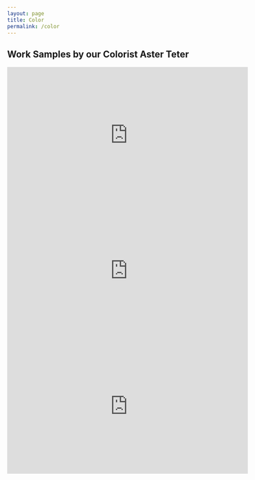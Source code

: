 ```yaml
---
layout: page
title: Color
permalink: /color
---
```


## Work Samples by our Colorist Aster Teter

<iframe width="560" height="315" src="https://www.youtube-nocookie.com/embed/Oi2GmQjwhX4" title="YouTube video player" frameborder="0" allow="accelerometer; autoplay; clipboard-write; encrypted-media; gyroscope; picture-in-picture; web-share" allowfullscreen></iframe>
<br>
<iframe width="560" height="315" src="https://www.youtube.com/embed/3T_3IFmjauM" title="YouTube video player" frameborder="0" allow="accelerometer; autoplay; clipboard-write; encrypted-media; gyroscope; picture-in-picture; web-share" allowfullscreen></iframe>
<br>
<iframe width="560" height="315" src="https://www.youtube-nocookie.com/embed/eJevEfv3zPM?si=KjeQL6vjO7eveE86" title="YouTube video player" frameborder="0" allow="accelerometer; autoplay; clipboard-write; encrypted-media; gyroscope; picture-in-picture; web-share" allowfullscreen></iframe>